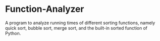 # Function-Analyzer
A program to analyze running times of different sorting functions, namely quick sort, bubble sort, merge sort, and the built-in sorted function of Python.
